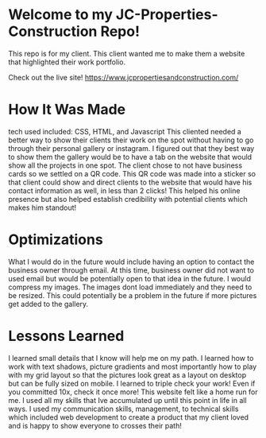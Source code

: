 # Welcome to my JC-Properties-Construction Repo!
This repo is for my client. This client wanted me to make them a website that highlighted their work portfolio. 

Check out the live site!
https://www.jcpropertiesandconstruction.com/


# How It Was Made
tech used included: CSS, HTML, and Javascript
This cliented needed a better way to show their clients their work on the spot without having to go through their personal gallery or instagram. I figured out that they best way to show them the gallery would be to have a tab on the website that would show all the projects in one spot. The client chose to not have business cards so we settled on a QR code. This QR code was made into a sticker so that client could show and direct clients to the website that would have his contact information as well, in less than 2 clicks! This helped his online presence but also helped establish credibility with potential clients which makes him standout! 

# Optimizations
What I would do in the future would include having an option to contact the business owner through email. At this time, business owner did not want to used email but
would be potentially open to that idea in the future. I would compress my images. The images dont load immediately and they need to be resized. This could potentially be a problem in the future if more pictures get added to the gallery. 

# Lessons Learned
I learned small details that I know will help me on my path. I learned how to work with text shadows, picture gradients and most importantly how to play with my grid layout so that the pictures look great as a layout on desktop but can be fully sized on mobile. 
I learned to triple check your work! Even if you committed 10x, check it once more! 
This website felt like a home run for me. I used all my skills that Ive accumulated up until this point in life in all ways. I used my communication skills, management, to technical skills which included web development to create a product that my client loved and is happy to show everyone to crosses their path!
